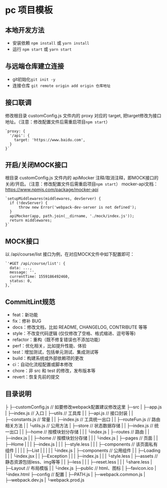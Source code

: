 # pc 项目模板

## 本地开发方法
-  安装依赖 `npm install` 或 `yarn install`
-  运行 `npm start` 或 `yarn start`

## 与远端仓库建立连接
- git初始化`git init -y`
- 连接仓库 `git remote origin add origin 仓库地址`

## 接口联调
修改根目录 customConfig.js 文件内的 proxy 对应的 target, 把target修改为接口地址。（注意：修改配置文件后需重启项目`npm start`）

    `proxy: {
      '/api': {
        target: 'https://www.baidu.com',
      }
    }`

## 开启/关闭MOCK接口
根目录 customConfig.js 文件内的 apiMocker 注释/取消注释，即MOCK接口的关闭/开启。（注意：修改配置文件后需重启项目`npm start`）
mocker-api文档：https://www.npmjs.com/package/mocker-api

    `setupMiddlewares(middlewares, devServer) {
      if (!devServer) {
          throw new Error('webpack-dev-server is not defined');
      }
      apiMocker(app, path.join(__dirname, './mock/index.js'));
      return middlewares;
    }`

## MOCK接口
以 /api/course/list 接口为例，在对应MOCK文件中如下配置即可：
    
    `'#GET /api/course/list': {
      data: ...,
      message: '',
      currentTime: 1559186492460,
      status: 0,
    },`

## CommitLint规范
  - feat：新功能
  - fix：修补 BUG
  - docs：修改文档，比如 README, CHANGELOG, CONTRIBUTE 等等
  - style：不改变代码逻辑 (仅仅修改了空格、格式缩进、逗号等等)
  - refactor：重构（既不修复错误也不添加功能）
  - perf：优化相关，比如提升性能、体验
  - test：增加测试，包括单元测试、集成测试等
  - build：构建系统或外部依赖项的更改
  - ci：自动化流程配置或脚本修改
  - chore：非 src 和 test 的修改，发布版本等
  - revert：恢复先前的提交
    

## 目录说明
├
├─customConfig.js // 如要修改webpack配置建议修改这里
├─src
|  ├─app.js
|  ├─index.js // 入口
|  ├─utils // 工具库
|  |   ├─api.js // 接口封装
|  |   ├─constants.js // 常量
|  |   ├─index.js // 工具统一出口
|  |   ├─routeFun.js // 路由相关方法
|  |   └utils.js // 公用方法
|  ├─store // 状态数据存储
|  |   ├─index.js // 统一出口
|  |   ├─home // 按模块划分存储
|  |   |  └index.js
|  ├─routes // 路由
|  |   ├─index.js
|  |   ├─home // 按模块划分存储
|  |   |  └index.js
|  ├─pages // 页面
|  |   ├─Home
|  |   |  ├─index.js
|  |   |  ├─style.less
|  |   |  ├─components // 该页面私有组件
|  |   |  |     ├─List
|  |   |  |     |  └index.js
|  ├─components // 公用组件
|  |     ├─Loading
|  |     |    └index.jsx
|  |     ├─Exception
|  |     |     ├─index.js
|  |     |     └style.less
|  ├─assets // 静态资源包括less、img等等
|  |   ├─less
|  |   |  ├─reset.less
|  |   |  └share.less
|  ├─Layout // 布局模版
|  |   └index.js
├─public // html、图标
|   ├─favicon.ico
|   └index.html
├─config // 配置
|   ├─PATH.js
|   ├─webpack.common.js
|   ├─webpack.dev.js
|   └webpack.prod.js